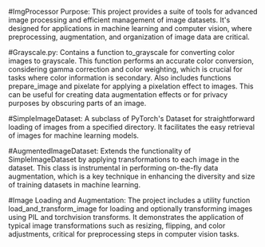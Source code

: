 #ImgProcessor
Purpose: This project provides a suite of tools for advanced image processing and efficient management of image datasets. It's designed for applications in machine learning and computer vision, where preprocessing, augmentation, and organization of image data are critical.

#Grayscale.py: 
Contains a function to_grayscale for converting color images to grayscale. This function performs an accurate color conversion, considering gamma correction and color weighting, which is crucial for tasks where color information is secondary.
Also includes functions prepare_image and pixelate for applying a pixelation effect to images. This can be useful for creating data augmentation effects or for privacy purposes by obscuring parts of an image.


#SimpleImageDataset:
A subclass of PyTorch's Dataset for straightforward loading of images from a specified directory. It facilitates the easy retrieval of images for machine learning models.

#AugmentedImageDataset: 
Extends the functionality of SimpleImageDataset by applying transformations to each image in the dataset. This class is instrumental in performing on-the-fly data augmentation, which is a key technique in enhancing the diversity and size of training datasets in machine learning.

#Image Loading and Augmentation:
The project includes a utility function load_and_transform_image for loading and optionally transforming images using PIL and torchvision transforms.
It demonstrates the application of typical image transformations such as resizing, flipping, and color adjustments, critical for preprocessing steps in computer vision tasks.

